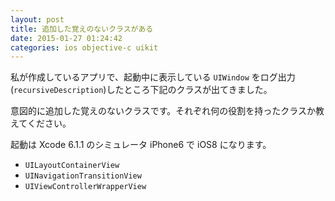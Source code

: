 ```yaml
---
layout: post
title: 追加した覚えのないクラスがある
date: 2015-01-27 01:24:42
categories: ios objective-c uikit
---
```

<p>私が作成しているアプリで、起動中に表示している <code>UIWindow</code> をログ出力(<code>recursiveDescription</code>)したところ下記のクラスが出てきました。</p>

<p>意図的に追加した覚えのないクラスです。それぞれ何の役割を持ったクラスか教えてください。</p>

<p>起動は Xcode 6.1.1 のシミュレータ iPhone6 で iOS8 になります。</p>

<ul>
<li><code>UILayoutContainerView</code></li>
<li><code>UINavigationTransitionView</code></li>
<li><code>UIViewControllerWrapperView</code></li>
</ul>
